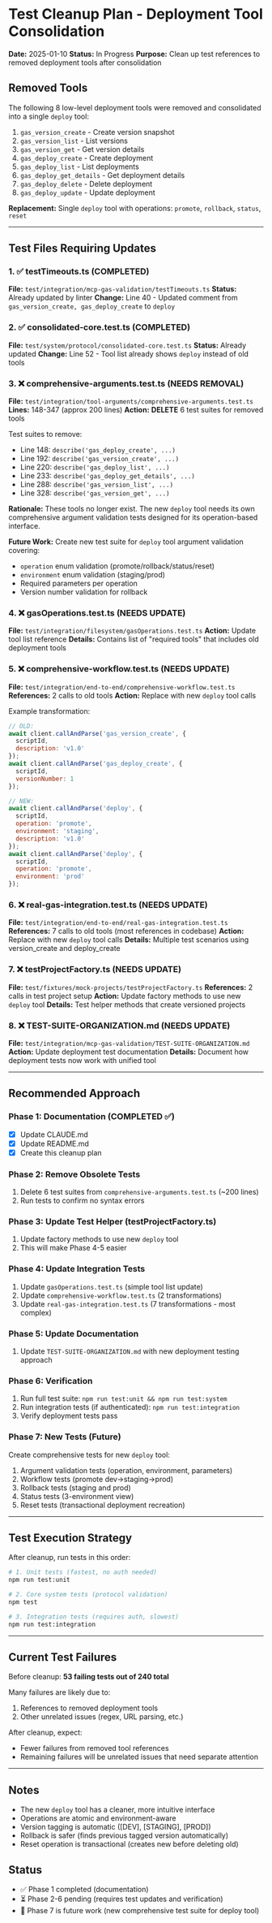 # Test Cleanup Plan - Deployment Tool Consolidation

**Date:** 2025-01-10
**Status:** In Progress
**Purpose:** Clean up test references to removed deployment tools after consolidation

## Removed Tools

The following 8 low-level deployment tools were removed and consolidated into a single `deploy` tool:

1. `gas_version_create` - Create version snapshot
2. `gas_version_list` - List versions
3. `gas_version_get` - Get version details
4. `gas_deploy_create` - Create deployment
5. `gas_deploy_list` - List deployments
6. `gas_deploy_get_details` - Get deployment details
7. `gas_deploy_delete` - Delete deployment
8. `gas_deploy_update` - Update deployment

**Replacement:** Single `deploy` tool with operations: `promote`, `rollback`, `status`, `reset`

---

## Test Files Requiring Updates

### 1. ✅ testTimeouts.ts (COMPLETED)
**File:** `test/integration/mcp-gas-validation/testTimeouts.ts`
**Status:** Already updated by linter
**Change:** Line 40 - Updated comment from `gas_version_create, gas_deploy_create` to `deploy`

### 2. ✅ consolidated-core.test.ts (COMPLETED)
**File:** `test/system/protocol/consolidated-core.test.ts`
**Status:** Already updated
**Change:** Line 52 - Tool list already shows `deploy` instead of old tools

### 3. ❌ comprehensive-arguments.test.ts (NEEDS REMOVAL)
**File:** `test/integration/tool-arguments/comprehensive-arguments.test.ts`
**Lines:** 148-347 (approx 200 lines)
**Action:** **DELETE** 6 test suites for removed tools

Test suites to remove:
- Line 148: `describe('gas_deploy_create', ...)`
- Line 192: `describe('gas_version_create', ...)`
- Line 220: `describe('gas_deploy_list', ...)`
- Line 233: `describe('gas_deploy_get_details', ...)`
- Line 288: `describe('gas_version_list', ...)`
- Line 328: `describe('gas_version_get', ...)`

**Rationale:** These tools no longer exist. The new `deploy` tool needs its own comprehensive argument validation tests designed for its operation-based interface.

**Future Work:** Create new test suite for `deploy` tool argument validation covering:
- `operation` enum validation (promote/rollback/status/reset)
- `environment` enum validation (staging/prod)
- Required parameters per operation
- Version number validation for rollback

### 4. ❌ gasOperations.test.ts (NEEDS UPDATE)
**File:** `test/integration/filesystem/gasOperations.test.ts`
**Action:** Update tool list reference
**Details:** Contains list of "required tools" that includes old deployment tools

### 5. ❌ comprehensive-workflow.test.ts (NEEDS UPDATE)
**File:** `test/integration/end-to-end/comprehensive-workflow.test.ts`
**References:** 2 calls to old tools
**Action:** Replace with new `deploy` tool calls

Example transformation:
```javascript
// OLD:
await client.callAndParse('gas_version_create', {
  scriptId,
  description: 'v1.0'
});
await client.callAndParse('gas_deploy_create', {
  scriptId,
  versionNumber: 1
});

// NEW:
await client.callAndParse('deploy', {
  scriptId,
  operation: 'promote',
  environment: 'staging',
  description: 'v1.0'
});
await client.callAndParse('deploy', {
  scriptId,
  operation: 'promote',
  environment: 'prod'
});
```

### 6. ❌ real-gas-integration.test.ts (NEEDS UPDATE)
**File:** `test/integration/end-to-end/real-gas-integration.test.ts`
**References:** 7 calls to old tools (most references in codebase)
**Action:** Replace with new `deploy` tool calls
**Details:** Multiple test scenarios using version_create and deploy_create

### 7. ❌ testProjectFactory.ts (NEEDS UPDATE)
**File:** `test/fixtures/mock-projects/testProjectFactory.ts`
**References:** 2 calls in test project setup
**Action:** Update factory methods to use new `deploy` tool
**Details:** Test helper methods that create versioned projects

### 8. ❌ TEST-SUITE-ORGANIZATION.md (NEEDS UPDATE)
**File:** `test/integration/mcp-gas-validation/TEST-SUITE-ORGANIZATION.md`
**Action:** Update deployment test documentation
**Details:** Document how deployment tests now work with unified tool

---

## Recommended Approach

### Phase 1: Documentation (COMPLETED ✅)
- [x] Update CLAUDE.md
- [x] Update README.md
- [x] Create this cleanup plan

### Phase 2: Remove Obsolete Tests
1. Delete 6 test suites from `comprehensive-arguments.test.ts` (~200 lines)
2. Run tests to confirm no syntax errors

### Phase 3: Update Test Helper (testProjectFactory.ts)
1. Update factory methods to use new `deploy` tool
2. This will make Phase 4-5 easier

### Phase 4: Update Integration Tests
1. Update `gasOperations.test.ts` (simple tool list update)
2. Update `comprehensive-workflow.test.ts` (2 transformations)
3. Update `real-gas-integration.test.ts` (7 transformations - most complex)

### Phase 5: Update Documentation
1. Update `TEST-SUITE-ORGANIZATION.md` with new deployment testing approach

### Phase 6: Verification
1. Run full test suite: `npm run test:unit && npm run test:system`
2. Run integration tests (if authenticated): `npm run test:integration`
3. Verify deployment tests pass

### Phase 7: New Tests (Future)
Create comprehensive tests for new `deploy` tool:
1. Argument validation tests (operation, environment, parameters)
2. Workflow tests (promote dev→staging→prod)
3. Rollback tests (staging and prod)
4. Status tests (3-environment view)
5. Reset tests (transactional deployment recreation)

---

## Test Execution Strategy

After cleanup, run tests in this order:

```bash
# 1. Unit tests (fastest, no auth needed)
npm run test:unit

# 2. Core system tests (protocol validation)
npm test

# 3. Integration tests (requires auth, slowest)
npm run test:integration
```

---

## Current Test Failures

Before cleanup: **53 failing tests out of 240 total**

Many failures are likely due to:
1. References to removed deployment tools
2. Other unrelated issues (regex, URL parsing, etc.)

After cleanup, expect:
- Fewer failures from removed tool references
- Remaining failures will be unrelated issues that need separate attention

---

## Notes

- The new `deploy` tool has a cleaner, more intuitive interface
- Operations are atomic and environment-aware
- Version tagging is automatic ([DEV], [STAGING], [PROD])
- Rollback is safer (finds previous tagged version automatically)
- Reset operation is transactional (creates new before deleting old)

## Status

- ✅ Phase 1 completed (documentation)
- ⏳ Phase 2-6 pending (requires test updates and verification)
- 📅 Phase 7 is future work (new comprehensive test suite for deploy tool)
